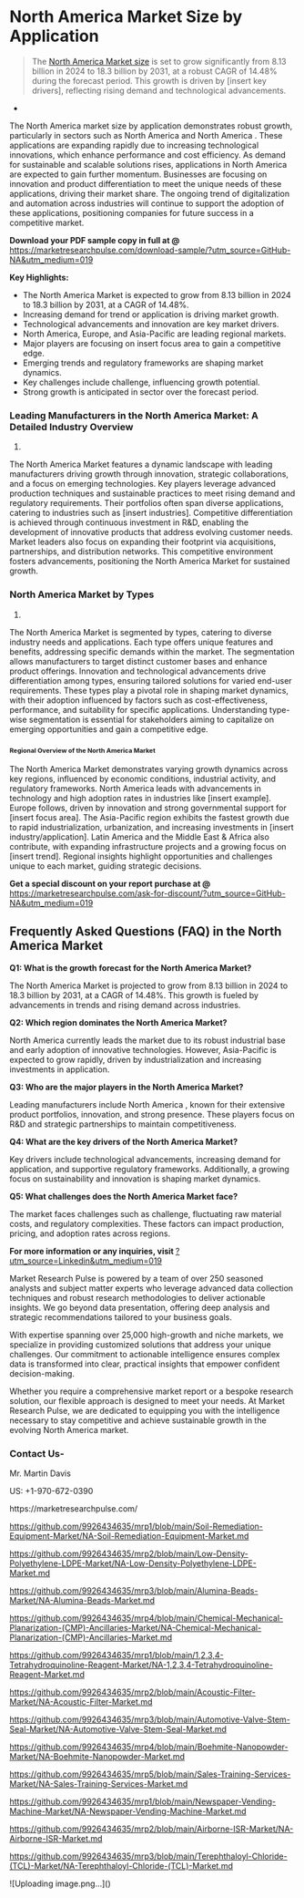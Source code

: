 <h1>North America  Market&nbsp;Size by Application</h1><blockquote><p>The <a href="https://marketresearchpulse.com/download-sample/?utm_source=GitHub-NA&amp;utm_medium=019">North America  Market size</a> is set to grow significantly from 8.13 billion in 2024 to 18.3 billion by 2031, at a robust CAGR of 14.48% during the forecast period. This growth is driven by [insert key drivers], reflecting rising demand and technological advancements.</p></blockquote><ul><li></li></ul><p>The North America  market size by application demonstrates robust growth, particularly in sectors such as North America  and North America . These applications are expanding rapidly due to increasing technological innovations, which enhance performance and cost efficiency. As demand for sustainable and scalable solutions rises, applications in North America  are expected to gain further momentum. Businesses are focusing on innovation and product differentiation to meet the unique needs of these applications, driving their market share. The ongoing trend of digitalization and automation across industries will continue to support the adoption of these applications, positioning companies for future success in a competitive market.</p><p><strong>Download your PDF sample copy in full at @ </strong><a href="https://marketresearchpulse.com/download-sample/?utm_source=GitHub-NA&amp;utm_medium=019">https://marketresearchpulse.com/download-sample/?utm_source=GitHub-NA&amp;utm_medium=019</a></p><p><strong>Key Highlights: </strong></p><ul><li>The North America  Market is expected to grow from 8.13 billion in 2024 to 18.3 billion by 2031, at a CAGR of 14.48%.</li><li>Increasing demand for trend or application is driving market growth.</li><li>Technological advancements and innovation are key market drivers.</li><li>North America, Europe, and Asia-Pacific are leading regional markets.</li><li>Major players are focusing on insert focus area to gain a competitive edge.</li><li>Emerging trends and regulatory frameworks are shaping market dynamics.</li><li>Key challenges include challenge, influencing growth potential.</li><li>Strong growth is anticipated in sector over the forecast period.</li></ul><h3>Leading Manufacturers in the North America  Market: A Detailed Industry Overview</h3><ol><li></li></ol><div class="flex max-w-full flex-col flex-grow"><div class="min-h-8 text-message flex w-full flex-col items-end gap-2 whitespace-normal break-words [.text-message+&amp;]:mt-5" dir="auto" data-message-author-role="assistant" data-message-id="fd8432e4-4910-450d-b182-61b7bfb0a01f" data-message-model-slug="gpt-4o"><div class="flex w-full flex-col gap-1 empty:hidden first:pt-[3px]"><div class="markdown prose w-full break-words dark:prose-invert light"><p>The North America  Market features a dynamic landscape with leading manufacturers driving growth through innovation, strategic collaborations, and a focus on emerging technologies. Key players leverage advanced production techniques and sustainable practices to meet rising demand and regulatory requirements. Their portfolios often span diverse applications, catering to industries such as [insert industries]. Competitive differentiation is achieved through continuous investment in R&amp;D, enabling the development of innovative products that address evolving customer needs. Market leaders also focus on expanding their footprint via acquisitions, partnerships, and distribution networks. This competitive environment fosters advancements, positioning the North America  Market for sustained growth.</p></div></div></div></div><h3>North America  Market by Types</h3><ol><li></li></ol><div class="flex max-w-full flex-col flex-grow"><div class="min-h-8 text-message flex w-full flex-col items-end gap-2 whitespace-normal break-words [.text-message+&amp;]:mt-5" dir="auto" data-message-author-role="assistant" data-message-id="084470be-0bb7-4664-bddf-5156b4f41249" data-message-model-slug="gpt-4o-mini"><div class="flex w-full flex-col gap-1 empty:hidden first:pt-[3px]"><div class="markdown prose w-full break-words dark:prose-invert light"><p>The North America  Market is segmented by types, catering to diverse industry needs and applications. Each type offers unique features and benefits, addressing specific demands within the market. The segmentation allows manufacturers to target distinct customer bases and enhance product offerings. Innovation and technological advancements drive differentiation among types, ensuring tailored solutions for varied end-user requirements. These types play a pivotal role in shaping market dynamics, with their adoption influenced by factors such as cost-effectiveness, performance, and suitability for specific applications. Understanding type-wise segmentation is essential for stakeholders aiming to capitalize on emerging opportunities and gain a competitive edge.</p></div></div></div></div><h3><span style="font-size: 11px;">Regional Overview of the North America  Market</span></h3><div class="flex max-w-full flex-col flex-grow"><div class="min-h-8 text-message flex w-full flex-col items-end gap-2 whitespace-normal break-words [.text-message+&amp;]:mt-5" dir="auto" data-message-author-role="assistant" data-message-id="e9038762-ce64-4e30-91c9-9bd413514231" data-message-model-slug="gpt-4o-mini"><div class="flex w-full flex-col gap-1 empty:hidden first:pt-[3px]"><div class="markdown prose w-full break-words dark:prose-invert light"><p>The North America  Market demonstrates varying growth dynamics across key regions, influenced by economic conditions, industrial activity, and regulatory frameworks. North America leads with advancements in technology and high adoption rates in industries like [insert example]. Europe follows, driven by innovation and strong governmental support for [insert focus area]. The Asia-Pacific region exhibits the fastest growth due to rapid industrialization, urbanization, and increasing investments in [insert industry/application]. Latin America and the Middle East &amp; Africa also contribute, with expanding infrastructure projects and a growing focus on [insert trend]. Regional insights highlight opportunities and challenges unique to each market, guiding strategic decisions.</p></div></div></div></div><p><strong>Get a special discount on your report purchase at @ </strong><a href="https://marketresearchpulse.com/ask-for-discount/?utm_source=GitHub-NA&amp;utm_medium=019">https://marketresearchpulse.com/ask-for-discount/?utm_source=GitHub-NA&amp;utm_medium=019</a></p><h2>Frequently Asked Questions (FAQ) in the North America  Market</h2><p><strong>Q1: What is the growth forecast for the North America  Market?</strong></p><p>The North America  Market is projected to grow from 8.13 billion in 2024 to 18.3 billion by 2031, at a CAGR of 14.48%. This growth is fueled by advancements in trends and rising demand across industries.</p><p><strong>Q2: Which region dominates the North America  Market?</strong></p><p>North America currently leads the market due to its robust industrial base and early adoption of innovative technologies. However, Asia-Pacific is expected to grow rapidly, driven by industrialization and increasing investments in application.</p><p><strong>Q3: Who are the major players in the North America  Market?</strong></p><p>Leading manufacturers include North America , known for their extensive product portfolios, innovation, and strong presence. These players focus on R&amp;D and strategic partnerships to maintain competitiveness.</p><p><strong>Q4: What are the key drivers of the North America  Market?</strong></p><p>Key drivers include technological advancements, increasing demand for application, and supportive regulatory frameworks. Additionally, a growing focus on sustainability and innovation is shaping market dynamics.</p><p><strong>Q5: What challenges does the North America  Market face?</strong></p><p>The market faces challenges such as challenge, fluctuating raw material costs, and regulatory complexities. These factors can impact production, pricing, and adoption rates across regions.</p><p><strong>For more information or any inquiries, visit&nbsp;</strong><a href="?utm_source=Linkedin&utm_medium=019">?utm_source=Linkedin&utm_medium=019</a></p><p>Market Research Pulse is powered by a team of over 250 seasoned analysts and subject matter experts who leverage advanced data collection techniques and robust research methodologies to deliver actionable insights. We go beyond data presentation, offering deep analysis and strategic recommendations tailored to your business goals.</p><p>With expertise spanning over 25,000 high-growth and niche markets, we specialize in providing customized solutions that address your unique challenges. Our commitment to actionable intelligence ensures complex data is transformed into clear, practical insights that empower confident decision-making.</p><p>Whether you require a comprehensive market report or a bespoke research solution, our flexible approach is designed to meet your needs. At Market Research Pulse, we are dedicated to equipping you with the intelligence necessary to stay competitive and achieve sustainable growth in the evolving North America  market.</p><h3><strong>Contact Us-</strong></h3><p>Mr. Martin Davis</p><p>US: +1-970-672-0390</p><p>https://marketresearchpulse.com/</p><p><a href="https://github.com/9926434635/mrp1/blob/main/Soil-Remediation-Equipment-Market/NA-Soil-Remediation-Equipment-Market.md">https://github.com/9926434635/mrp1/blob/main/Soil-Remediation-Equipment-Market/NA-Soil-Remediation-Equipment-Market.md</a></p><p><a href="https://github.com/9926434635/mrp2/blob/main/Low-Density-Polyethylene-LDPE-Market/NA-Low-Density-Polyethylene-LDPE-Market.md">https://github.com/9926434635/mrp2/blob/main/Low-Density-Polyethylene-LDPE-Market/NA-Low-Density-Polyethylene-LDPE-Market.md</a></p><p><a href="https://github.com/9926434635/mrp3/blob/main/Alumina-Beads-Market/NA-Alumina-Beads-Market.md">https://github.com/9926434635/mrp3/blob/main/Alumina-Beads-Market/NA-Alumina-Beads-Market.md</a></p><p><a href="https://github.com/9926434635/mrp4/blob/main/Chemical-Mechanical-Planarization-(CMP)-Ancillaries-Market/NA-Chemical-Mechanical-Planarization-(CMP)-Ancillaries-Market.md">https://github.com/9926434635/mrp4/blob/main/Chemical-Mechanical-Planarization-(CMP)-Ancillaries-Market/NA-Chemical-Mechanical-Planarization-(CMP)-Ancillaries-Market.md</a></p><p><a href="https://github.com/9926434635/mrp1/blob/main/1,2,3,4-Tetrahydroquinoline-Reagent-Market/NA-1,2,3,4-Tetrahydroquinoline-Reagent-Market.md">https://github.com/9926434635/mrp1/blob/main/1,2,3,4-Tetrahydroquinoline-Reagent-Market/NA-1,2,3,4-Tetrahydroquinoline-Reagent-Market.md</a></p><p><a href="https://github.com/9926434635/mrp2/blob/main/Acoustic-Filter-Market/NA-Acoustic-Filter-Market.md">https://github.com/9926434635/mrp2/blob/main/Acoustic-Filter-Market/NA-Acoustic-Filter-Market.md</a></p><p><a href="https://github.com/9926434635/mrp3/blob/main/Automotive-Valve-Stem-Seal-Market/NA-Automotive-Valve-Stem-Seal-Market.md">https://github.com/9926434635/mrp3/blob/main/Automotive-Valve-Stem-Seal-Market/NA-Automotive-Valve-Stem-Seal-Market.md</a></p><p><a href="https://github.com/9926434635/mrp4/blob/main/Boehmite-Nanopowder-Market/NA-Boehmite-Nanopowder-Market.md">https://github.com/9926434635/mrp4/blob/main/Boehmite-Nanopowder-Market/NA-Boehmite-Nanopowder-Market.md</a></p><p><a href="https://github.com/9926434635/mrp5/blob/main/Sales-Training-Services-Market/NA-Sales-Training-Services-Market.md">https://github.com/9926434635/mrp5/blob/main/Sales-Training-Services-Market/NA-Sales-Training-Services-Market.md</a></p><p><a href="https://github.com/9926434635/mrp1/blob/main/Newspaper-Vending-Machine-Market/NA-Newspaper-Vending-Machine-Market.md">https://github.com/9926434635/mrp1/blob/main/Newspaper-Vending-Machine-Market/NA-Newspaper-Vending-Machine-Market.md</a></p><p><a href="https://github.com/9926434635/mrp2/blob/main/Airborne-ISR-Market/NA-Airborne-ISR-Market.md">https://github.com/9926434635/mrp2/blob/main/Airborne-ISR-Market/NA-Airborne-ISR-Market.md</a></p><p><a href="https://github.com/9926434635/mrp3/blob/main/Terephthaloyl-Chloride-(TCL)-Market/NA-Terephthaloyl-Chloride-(TCL)-Market.md">https://github.com/9926434635/mrp3/blob/main/Terephthaloyl-Chloride-(TCL)-Market/NA-Terephthaloyl-Chloride-(TCL)-Market.md</a></p>
![Uploading image.png…]()
